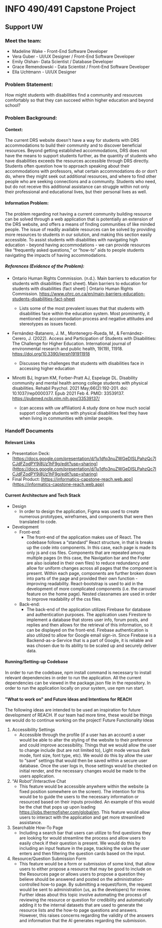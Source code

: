 # INFO 490/491 Capstone Project
## Support UW
### Meet the team:
- Madeline Wake - Front-End Software Developer
- Vera Guber - UI/UX Designer / Front-End Software Developer
- Emily Olshan- Data Scientist / Database Developer
- Grace Remendowski - Data Scientist / Front-End Software Developer
- Ella Uchtmann - UI/UX Designer

### Problem Statement:
How might students with disabilities find a community and resources comfortably
so that they can succeed within higher education and beyond school?

### Problem Background:
#### Context:
The current DRS website doesn't have a way for students with DRS accommodations to build their community and to discover beneficial resources. Beyond getting established accommodations, DRS does not have the means to support students further, as the quantity of students who have disabilities exceeds the resources accessible through DRS directly. Students often question how to approach speaking about their accommodations with professors, what certain accommodations do or don’t do, where they might seek out additional resources, and where to find other people who are seeking connections and a community. Students who need, but do not receive this additional assistance can struggle within not only their professional and educational lives, but their personal lives as well.
#### Information Problem:
The problem regarding not having a current community building resource can be solved through a web application that is potentially an extension of the DRS website, and offers a means of finding communities of like minded people. The issue of readily available resources can be solved by providing more resources to students in our solution, and making this section easily accessible. To assist students with disabilities with navigating high education - beyond having accommodations - we can provide resources like “frequently asked questions,” or “how-to” aids to people students navigating the impacts of having accommodations.
##### References (Evidence of the Problem):
- Ontario Human Rights Commission. (n.d.). Main barriers to education for students with disabilities (fact sheet). Main barriers to education for students with disabilities (fact sheet) | Ontario Human Rights Commission. https://www.ohrc.on.ca/en/main-barriers-education-students-disabilities-fact-sheet
    - Lists some of the most prevalent issues that that students with disabilities face within the education system. Most prominently, it mentioned the accommodation process and negative attitudes and stereotypes as issues faced.

- Fernández-Batanero, J. M., Montenegro-Rueda, M., & Fernández-Cerero, J. (2022). Access and Participation of Students with Disabilities: The Challenge for Higher Education. International journal of environmental research and public health, 19(19), 11918. https://doi.org/10.3390/ijerph191911918
    - Discusses the challenges that students with disabilities face in accessing higher education

- Minotti BJ, Ingram KM, Forber-Pratt AJ, Espelage DL. Disability community and mental health among college students with physical disabilities. Rehabil Psychol. 2021 May;66(2):192-201. doi: 10.1037/rep0000377. Epub 2021 Feb 4. PMID: 33539137. https://pubmed.ncbi.nlm.nih.gov/33539137/ 
    - (can access with uw affiliation) A study done on how much social support college students with physical disabilities feel they have when living in communities with similar people.

### Handoff Documents
#### Relevant Links
- Presentation Deck: [https://docs.google.com/presentation/d/1u1dfp3nuZWGeDISLPahzQc7ICJdFZodPY9j8Uz1hF9g/edit?usp=sharing](https://docs.google.com/presentation/d/1u1dfp3nuZWGeDISLPahzQc7ICJdFZodPY9j8Uz1hF9g/edit?usp=sharing)
- Final Product: [https://informatics-capstone-reach.web.app](https://informatics-capstone-reach.web.app)

#### Current Architecture and Tech Stack
- Design
    - In order to design the application, Figma was used to create numerous prototypes, wireframes, and components that were then translated to code.
- Development
    - Front-end:
        - The front-end of the application makes use of React. The codebase follows a “standard” React structure, in that is breaks up the code into components. In this case, each page is made its only js and css files. Components that are repeated among multiple pages (in this case, the Navigation bar and the Footer are also isolated in their own files) to reduce redundancy and allow for uniform changes across all pages that the component is present. Within each page, components are further broken down into parts of the page and provided their own function - improving readability. React-bootstrap is used to aid in the development of more complicated components (i.e. the carousel feature on the home page). Nested classnames are used in order to improve readability of the css files.
    - Back-end:
        - The back-end of the application utilizes Firebase for database and authentication purposes. The application uses
         Firestore to implement a database that stores user info, forum posts, and replies and then allows for the retrieval
         of this information, so it can be displayed on the front-end. Firebase authentication is also utilized to allow for 
         Google email sign-in. Since Firebase is a Backend-as-a-Service that is a part of Google, it is reliable and was chosen due to its ability to be scaled up and securely deliver data.

#### Running/Setting-up Codebase
In order to run the codebase, npm install command is necessary to install relevant dependencies in order to run the application. All the current dependencies can be viewed in the package.json file in the repository. In order to run the application locally on your system, use npm run start.

#### "What to work on" and Future Ideas and Intentions for REACH
The following ideas are intended to be used an inspiration for future development of REACH. If our team had more time, these would be things we would do to continue working on the project!
Future Functionality Ideas
1. Accessibility Settings
    - Accessible through the profile (if a user has an account) a user would be able to alter the styling of the website to their preference and could improve accessibility. Things that we would allow the user to change include (but are not limited to), Light mode versus dark mode, font size, font type, etc). We would do this by allow the user to “save” settings that would then be saved within a secure user database. Once the user logs in, those settings would be checked on initial render, and the necessary changes would be made to the users application.
2. "AI Robot"/Interactive Chat
    - This feature would be accessible anywhere within the website (a fixed position somewhere on the screen). The intention for this would be to guide the users to the necessary information or resourced based on their inputs provided. An example of this would be the chat that pops up upon loading https://jobs.thermofisher.com/global/en. This feature would allow users to interact with the application and get more streamlined assistance.
3. Searchable How-To Page
    - Including a search bar that users can utilize to find questions they are looking for would streamline the process and allow users to easily check if their question is present. We would do this by including an input feature in the page, tracking the value the user enters and then filtering the question cards based on the input.
4. Resource/Question Submission Form
    - This feature would be a form or submission of some kind, that allow users to either propose a resource that may be good to include on the Resources page or allows users to propose a question they believe should be answered and posted on the administration-controlled how-to page. By submitting a request/form, the request would be sent to administration (us, as the developers) for review. Further ideas about this topic involve automating the process of reviewing the resource or question for credibility and automatically adding it to the internal datasets that are used to generate the resource lists and the how-to page questions and answers. However, this raises concerns regarding the validity of the answers and information that the AI generates regarding the submission.